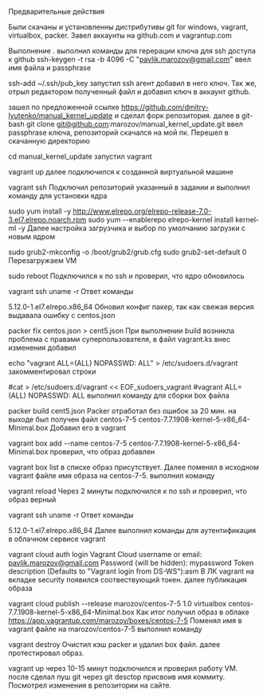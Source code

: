 Предварительные действия

Были скачаны и установленны дистрибутивы git for windows, vagrant, virtualbox, packer. Завел аккаунты на github.com и vagrantup.com

Выполнение
.
выполнил команды для герерации ключа для ssh доступа к github
ssh-keygen -t rsa -b 4096 -C "pavlik.marozov@gmail.com" 
ввел имя файла и passphrase

ssh-add ~/.ssh/pub_key
запустил ssh агент добавил в него ключ. Так же, отрыл редактором полученный файл и добавил ключ в аккаунт github.

зашел по предложенной ссылке https://github.com/dmitry-lyutenko/manual_kernel_update и сделал форк репозитория. далее в git-bash
git clone git@github.com:marozov/manual_kernel_update.git
ввел passphrase ключа, репозиторий скачался на мой пк. Перешел в скачанную директорию

cd manual_kernel_update
запустил vagrant

vagrant up
далее подключился к созданной виртуальной машине

vagrant ssh
Подключил репозиторий указанный в задании и выполнил команду для установки ядра

sudo yum install -y http://www.elrepo.org/elrepo-release-7.0-3.el7.elrepo.noarch.rpm
sudo yum --enablerepo elrepo-kernel install kernel-ml -y
Далее настройка загрузчика и выбор по умолчанию загрузки с новым ядром

sudo grub2-mkconfig -o /boot/grub2/grub.cfg
sudo grub2-set-default 0
Перезагружаем VM

sudo reboot
Подключился к по ssh и проверил, что ядро обновилось

vagrant ssh
uname -r
Ответ команды

5.12.0-1.el7.elrepo.x86_64
Обновил конфиг пакер, так как свежая версия выдавала ошибку с centos.json

packer fix centos.json > cent5.json
При выполнении build возникла проблема с правами суперпользователя, в файл vagrant.ks внес изменения добавил

echo "vagrant ALL=(ALL) NOPASSWD: ALL" > /etc/sudoers.d/vagrant
закомментировал строки

#cat > /etc/sudoers.d/vagrant << EOF_sudoers_vagrant
#vagrant        ALL=(ALL)       NOPASSWD: ALL
выполнил команду для сборки box файла

packer build cent5.json
Packer отработал без ошибок за 20 мин. на выходе был получен файл centos-7-5 centos-7.7.1908-kernel-5-x86_64-Minimal.box Добавил его в vagrant

vagrant box add --name centos-7-5 centos-7.7.1908-kernel-5-x86_64-Minimal.box
проверил, что образ добавлен

vagrant box list
в списке образ присутствует. Далее поменял в исходном vagrant файле имя образа на centos-7-5. выполнил команду

vagrant reload
Через 2 минуты подключился к по ssh и проверил, что образ верный

vagrant ssh
uname -r
Ответ команды

5.12.0-1.el7.elrepo.x86_64
Далее выполнил команды для аутентификация в облачном сервисе vagrant

vagrant cloud auth login
Vagrant Cloud username or email: pavlik.marozov@gmail.com
Password (will be hidden): mypassword
Token description (Defaults to "Vagrant login from DS-WS"):asm
В ЛК vagrant на вкладке security появился соотвествующий токен. далее публикация образа

vagrant cloud publish --release marozov/centos-7-5 1.0 virtualbox centos-7.7.1908-kernel-5-x86_64-Minimal.box
Как итог получил образ в облаке https://app.vagrantup.com/marozov/boxes/centos-7-5 Поменял имя в vagrant файле на marozov/centos-7-5 выполнил команду

vagrant destroy
Очистил кэш packer и удалил box файл. далее протестировал образ.

vagrant up
через 10-15 минут подключился и проверил работу VM. после сделал пуш git через git desctop присвоив имя коммиту. Посмотрел изменения в репозитории на сайте.

